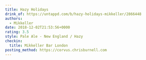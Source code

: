 ```yaml
---
title: Hazy Holidays
drink_of: https://untappd.com/b/hazy-holidays-mikkeller/2866448
authors:
  - Mikkeller
date: 2018-12-02T21:53:56+0000
rating: 3.5
style: Pale Ale - New England / Hazy
checkin:
  title: Mikkeller Bar London
posting_method: https://corvus.chrisburnell.com
---
```

